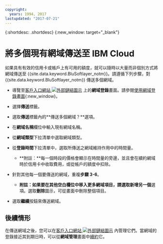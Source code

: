 ```yaml
---
copyright:
  years: 1994, 2017
lastupdated: "2017-07-21"
---
```


{:shortdesc: .shortdesc}
{:new_window: target="_blank"}

# 將多個現有網域傳送至 IBM Cloud

如果具有有效的信用卡或帳戶上有可用的額度，就可以隨時以大量而非個別方式將網域傳送至 {{site.data.keyword.BluSoftlayer_notm}}。請遵循下列步驟，對 {{site.data.keyword.BluSoftlayer_notm}} 傳送多個網域。

* 導覽至[客戶入口網站 ![外部鏈結圖示](../../icons/launch-glyph.svg "外部鏈結圖示")](https://control.softlayer.com/) 上的**網域登錄**畫面。請參閱[使用網域登錄畫面](use-domain-reg-screen.html){:new_window}。
* 選擇**傳送**標籤。
* 選取**傳送**標籤內的**傳送多個網域？**選項。
* 在**網域名稱**欄位中輸入現有網域名稱。
* 從**網域類型**下拉清單中選取網域類型。
* 從**登錄時間**下拉清單中，選取所傳送之網域維持作用中的時間量。

  * **附註：**每一個時段的價格會顯示在時間量的旁邊，並且會在續約網域時於信用卡中收取費用，或從帳戶的額度中扣除。

* 針對其他每一個要傳送的網域，重複**步驟 3-6**。

  * **附註：**如果要在其他空白欄位中移入更多網域項目，請選取**新增另一個**選項。選取**刪除**圖示，可從畫面中刪除整個項目。

* 選取**繼續**按鈕來傳送網域。

## 後續情形

在傳送網域之後，您可以在[客戶入口網站 ![外部鏈結圖示](../../icons/launch-glyph.svg "外部鏈結圖示")](https://control.softlayer.com/) 內管理它們。當網域的登錄接近其到期日時，可以從**網域管理**畫面中[續約](renew-multiple-existing-domains.html)它。
